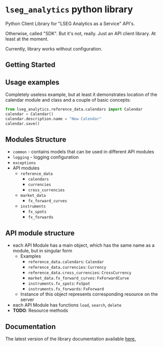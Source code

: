 # `lseg_analytics` python library

Python Client Library for "LSEG Analytics as a Service" API's.

Otherwise, called "SDK". But it's not, really. Just an API client library. At least at the moment. 

[//]: # (This version of a library works only with the [mock-server]&#40;https://gitlab.dx1.lseg.com/206243/dapi/python-libraries/aaas/aaas-mock-server&#41;,)
[//]: # (because we don't have other implementations of the new API.)

Currently, library works without configuration.

## Getting Started

## Usage examples

Completely useless example, but at least it demonstrates location of the calendar module and class and a couple of basic concepts:

```python
from lseg_analytics.reference_data.calendars import Calendar
calendar = Calendar()
calendar.description.name = "New Calendar"
calendar.save()
```

## Modules Structure

- `common` - contains models that can be used in different API modules
- `logging` - logging configuration
- `exceptions`
- API modules
  - `reference_data`
    - `calendars`
    - `currencies`
    - `cross_currencies`
  - `market_data`
    - `fx_forward_curves`
  - `instruments`
    - `fx_spots`
    - `fx_forwards`

## API module structure

- each API Module has a main object, which has the same name as a module, but in singular form
  - Examples
    - `reference_data.calendars`: `Calendar`
    - `reference_data.currencies`: `Currency`
    - `reference_data.cross_currencies`: `CrossCurrency`
    - `market_data.fx_forward_curves`: `FxForwardCurve`
    - `instruments.fx_spots`: `FxSpot`
    - `instruments.fx_forwards`: `FxForward`
  - Instance of this object represents corresponding resource on the server
- each API Module has functions `load`, `search`, `delete`
- **TODO**: Resource methods

## Documentation

The latest version of the library documentation available [here.](https://206243.pages.dx1.lseg.com/dapi/python-libraries/aaas-sdk-python/index.html)